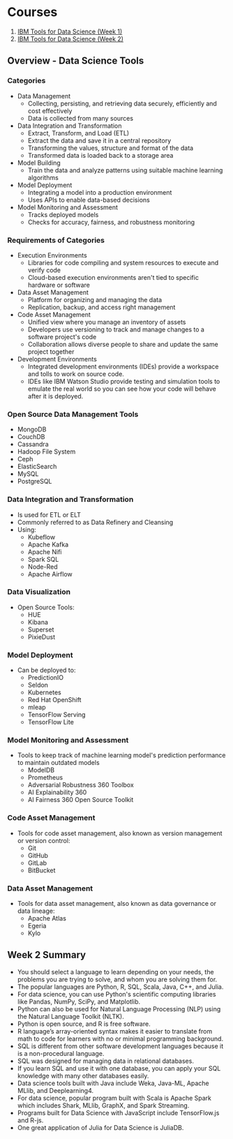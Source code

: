 # Courses
1. [IBM Tools for Data Science (Week 1)](https://www.coursera.org/learn/open-source-tools-for-data-science/)
2. [IBM Tools for Data Science (Week 2)](https://www.coursera.org/learn/open-source-tools-for-data-science/)

## Overview - Data Science Tools

### Categories
- Data Management
	- Collecting, persisting, and retrieving data securely, efficiently and cost effectively
	- Data is collected from many sources
- Data Integration and Transformation
	- Extract, Transform, and Load (ETL)
	- Extract the data and save it in a central repository
	- Transforming the values, structure and format of the data
	- Transformed data is loaded back to a storage area
- Model Building
	- Train the data and analyze patterns using suitable machine learning algorithms
- Model Deployment
	- Integrating a model into a production environment
	- Uses APIs to enable data-based decisions
- Model Monitoring and Assessment
	- Tracks deployed models
	- Checks for accuracy, fairness, and robustness monitoring

### Requirements of Categories
- Execution Environments
	- Libraries for code compiling and system resources to execute and verify code
	- Cloud-based execution environments aren't tied to specific hardware or software
- Data Asset Management
	- Platform for organizing and managing the data
	- Replication, backup, and access right management
- Code Asset Management
	- Unified view where you manage an inventory of assets
	- Developers use versioning to track and manage changes to a software project's code
	- Collaboration allows diverse people to share and update the same project together
- Development Environments
	- Integrated development environments (IDEs) provide a workspace and tolls to work on source code.
	- IDEs like IBM Watson Studio provide testing and simulation tools to emulate the real world so you can see how your code will behave after it is deployed.

### Open Source Data Management Tools
- MongoDB
- CouchDB
- Cassandra
- Hadoop File System
- Ceph
- ElasticSearch
- MySQL
- PostgreSQL

### Data Integration and Transformation
- Is used for ETL or ELT
- Commonly referred to as Data Refinery and Cleansing
- Using:
	- Kubeflow
	- Apache Kafka
	- Apache Nifi
	- Spark SQL
	- Node-Red
	- Apache Airflow

### Data Visualization
- Open Source Tools:
	- HUE
	- Kibana
	- Superset
	- PixieDust

### Model Deployment
- Can be deployed to:
	- PredictionIO
	- Seldon
	- Kubernetes
	- Red Hat OpenShift
	- mleap
	- TensorFlow Serving
	- TensorFlow Lite

### Model Monitoring and Assessment
- Tools to keep track of machine learning model's prediction performance to maintain outdated models
	- ModelDB
	- Prometheus
	- Adversarial Robustness 360 Toolbox
	- AI Explainability 360
	- AI Fairness 360 Open Source Toolkit

### Code Asset Management
- Tools for code asset management, also known as version management or version control:
	- Git
	- GitHub
	- GitLab
	- BitBucket

### Data Asset Management
- Tools for data asset management, also known as data governance or data lineage:
	- Apache Atlas
	- Egeria
	- Kylo

## Week 2 Summary
- You should select a language to learn depending on your needs, the problems you are trying to solve, and whom you are solving them for.
- The popular languages are Python, R, SQL, Scala, Java, C++, and Julia.
- For data science, you can use Python's scientific computing libraries like Pandas, NumPy, SciPy, and Matplotlib.
- Python can also be used for Natural Language Processing (NLP) using the Natural Language Toolkit (NLTK).
- Python is open source, and R is free software.
- R language’s array-oriented syntax makes it easier to translate from math to code for learners with no or minimal programming background.
- SQL is different from other software development languages because it is a non-procedural language.
- SQL was designed for managing data in relational databases.
- If you learn SQL and use it with one database, you can apply your SQL knowledge with many other databases easily.
- Data science tools built with Java include Weka, Java-ML, Apache MLlib, and Deeplearning4.
- For data science, popular program built with Scala is Apache Spark which includes Shark, MLlib, GraphX, and Spark Streaming.
- Programs built for Data Science with JavaScript include TensorFlow.js and R-js.
- One great application of Julia for Data Science is JuliaDB.